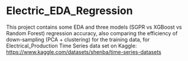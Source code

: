 # Electric_EDA_Regression
This project contains some EDA and three models (SGPR vs XGBoost vs Random Forest) regression accuracy, also comparing the efficiency of down-sampling (PCA + clustering) for the training data, for Electrical_Production  Time Series data set on Kaggle: https://www.kaggle.com/datasets/shenba/time-series-datasets
